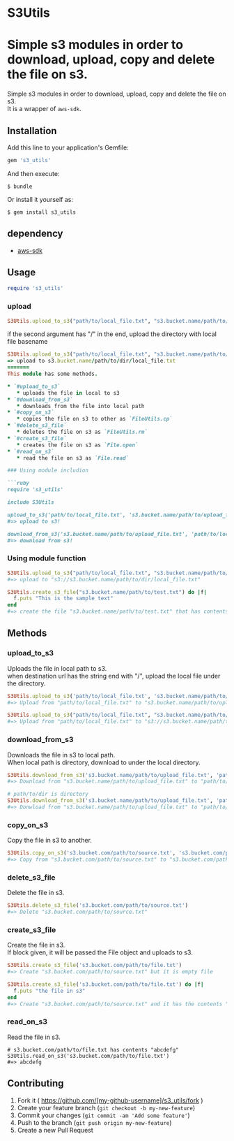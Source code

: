 # S3Utils

Simple s3 modules in order to download, upload, copy and delete the file on s3.
=======
Simple s3 modules in order to download, upload, copy and delete the file on s3.  
It is a wrapper of `aws-sdk`.

## Installation

Add this line to your application's Gemfile:

```ruby
gem 's3_utils'
```

And then execute:

    $ bundle

Or install it yourself as:

    $ gem install s3_utils

## dependency

* [aws-sdk](https://github.com/aws/aws-sdk-ruby)

## Usage

```ruby
require 's3_utils'
```

### upload
```ruby
S3Utils.upload_to_s3("path/to/local_file.txt", "s3.bucket.name/path/to/s3_file.txt")
```

if the second argument has "/" in the end, upload the directory with local file basename

```ruby
S3Utils.upload_to_s3("path/to/local_file.txt", "s3.bucket.name/path/to/dir/")
=> upload to s3.bucket.name/path/to/dir/local_file.txt
=======
This module has some methods.

* `#upload_to_s3`
   * uploads the file in local to s3
* `#download_from_s3`
   * downloads from the file into local path
* `#copy_on_s3`
   * copies the file on s3 to other as `FileUtils.cp`
* `#delete_s3_file`
   * deletes the file on s3 as `FileUtils.rm`
* `#create_s3_file`
   * creates the file on s3 as `File.open`
* `#read_on_s3`
   * read the file on s3 as `File.read`

### Using module includion

```ruby
require 's3_utils'

include S3Utils

upload_to_s3('path/to/local_file.txt', 's3.bucket.name/path/to/upload_file.txt')
#=> upload to s3!

download_from_s3('s3.bucket.name/path/to/upload_file.txt', 'path/to/local_file.txt')
#=> download from s3!
```

### Using module function
```ruby
S3Utils.upload_to_s3("path/to/local_file.txt", "s3.bucket.name/path/to/dir/")
#=> upload to "s3://s3.bucket.name/path/to/dir/local_file.txt"

S3Utils.create_s3_file("s3.bucket.name/path/to/test.txt") do |f|
  f.puts "This is the sample text"
end
#=> create the file "s3.bucket.name/path/to/test.txt" that has contents "This is the sample text"
```

## Methods
### upload_to_s3
Uploads the file in local path to s3.  
when destination url has the string end with "/", upload the local file under the directory.

```ruby
S3Utils.upload_to_s3('path/to/local_file.txt', 's3.bucket.name/path/to/upload_file.txt')
#=> Upload from "path/to/local_file.txt" to "s3.bucket.name/path/to/upload_file.txt"

S3Utils.upload_to_s3("path/to/local_file.txt", "s3.bucket.name/path/to/dir/")
#=> Upload from "path/to/local_file.txt" to "s3://s3.bucket.name/path/to/dir/local_file.txt"
```

### download_from_s3
Downloads the file in s3 to local path.  
When local path is directory, download to under the local directory.

```ruby
S3Utils.download_from_s3('s3.bucket.name/path/to/upload_file.txt', 'path/to/local_file.txt')
#=> Download from "s3.bucket.name/path/to/upload_file.txt" to "path/to/local_file.txt"

# path/to/dir is directory
S3Utils.download_from_s3('s3.bucket.name/path/to/upload_file.txt', 'path/to/dir')
#=> Donwload from "s3.bucket.name/path/to/upload_file.txt" to "path/to/dir/upload_file.txt"
```

### copy_on_s3
Copy the file in s3 to another.  

```ruby
S3Utils.copy_on_s3('s3.bucket.com/path/to/source.txt', 's3.bucket.com/path/to/dest.txt')
#=> Copy from "s3.bucket.com/path/to/source.txt" to "s3.bucket.com/path/to/dest.txt"
```

### delete_s3_file
Delete the file in s3.  

```ruby
S3Utils.delete_s3_file('s3.bucket.com/path/to/source.txt')
#=> Delete "s3.bucket.com/path/to/source.txt"
```

### create_s3_file
Create the file in s3.  
If block given, it will be passed the File object and uploads to s3.

```ruby
S3Utils.create_s3_file('s3.bucket.com/path/to/file.txt')
#=> Create "s3.bucket.com/path/to/source.txt" but it is empty file

S3Utils.create_s3_file('s3.bucket.com/path/to/file.txt') do |f|
  f.puts "the file in s3"
end
#=> Create "s3.bucket.com/path/to/source.txt" and it has the contents "the file in s3"
```

### read_on_s3
Read the file in s3.  

```
# s3.bucket.com/path/to/file.txt has contents "abcdefg"
S3Utils.read_on_s3('s3.bucket.com/path/to/file.txt')
#=> abcdefg
```

## Contributing

1. Fork it ( https://github.com/[my-github-username]/s3_utils/fork )
2. Create your feature branch (`git checkout -b my-new-feature`)
3. Commit your changes (`git commit -am 'Add some feature'`)
4. Push to the branch (`git push origin my-new-feature`)
5. Create a new Pull Request
